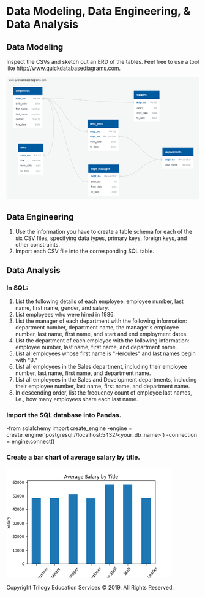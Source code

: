 # Data Modeling, Data Engineering, & Data Analysis

## Data Modeling
Inspect the CSVs and sketch out an ERD of the tables. Feel free to use a tool like http://www.quickdatabasediagrams.com.

![ERD Diagram](QuickDBD-exportdiagramscreenshot.png)

## Data Engineering
1. Use the information you have to create a table schema for each of the six CSV files, specifying data types, primary keys, foreign keys, and other constraints.
2. Import each CSV file into the corresponding SQL table.

## Data Analysis
### In SQL:
1. List the following details of each employee: employee number, last name, first name, gender, and salary.
2. List employees who were hired in 1986.
3. List the manager of each department with the following information: department number, department name, the manager's employee number, last name, first name, and start and end employment dates.
4. List the department of each employee with the following information: employee number, last name, first name, and department name.
5. List all employees whose first name is "Hercules" and last names begin with "B."
6. List all employees in the Sales department, including their employee number, last name, first name, and department name.
7. List all employees in the Sales and Development departments, including their employee number, last name, first name, and department name.
8. In descending order, list the frequency count of employee last names, i.e., how many employees share each last name.

### Import the SQL database into Pandas. 
  -from sqlalchemy import create_engine
  -engine = create_engine('postgresql://localhost:5432/<your_db_name>')
  -connection = engine.connect()

### Create a bar chart of average salary by title.

![Bar Chart](barplot1.png)



Copyright
Trilogy Education Services © 2019. All Rights Reserved.
